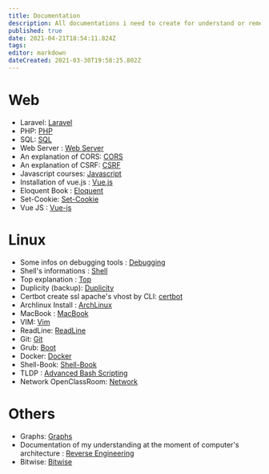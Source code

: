 ```yaml
---
title: Documentation
description: All documentations i need to create for understand or remember
published: true
date: 2021-04-21T18:54:11.824Z
tags: 
editor: markdown
dateCreated: 2021-03-30T19:58:25.802Z
---
```


# Web

- Laravel: [Laravel](Laravel)
- PHP: [PHP](php)
- SQL: [SQL](sql)
- Web Server : [Web Server](web-server)
- An explanation of CORS: [CORS](cors)
- An explanation of CSRF: [CSRF](Csrf)
- Javascript courses: [Javascript](javascript)
- Installation of vue.js : [Vue.js](vue-js)
- Eloquent Book : [Eloquent](eloquent-book)
- Set-Cookie: [Set-Cookie](/set-cookie)
- Vue JS : [Vue-js](/vue-js)

# Linux

- Some infos on debugging tools : [Debugging](debugging)
- Shell's informations : [Shell](shell)
- Top explanation : [Top](top)
- Duplicity (backup): [Duplicity](duplicity)
- Certbot create ssl apache's vhost by CLI: [certbot](certbot)
- Archlinux Install : [ArchLinux](archlinux)
- MacBook : [MacBook](mac-book)
- VIM: [Vim](vim)
- ReadLine: [ReadLine](readline)
- Git: [Git](git)
- Grub: [Boot](Boot)
- Docker: [Docker](docker)
- Shell-Book: [Shell-Book](/shell-book)
- TLDP : [Advanced Bash Scripting](/abs)
- Network OpenClassRoom: [Network](/network)

# Others

- Graphs: [Graphs](graphs)
- Documentation of my understanding at the moment of computer's architecture : [Reverse Engineering](reverse-engineering)
- Bitwise: [Bitwise](Bitwise)

